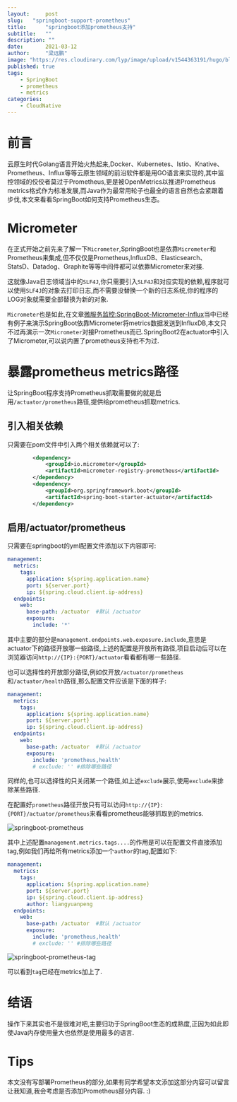 ```yaml
---
layout:     post 
slug:   "springboot-support-prometheus"
title:      "springboot添加prometheus支持"
subtitle:   ""
description: ""
date:       2021-03-12
author:     "梁远鹏"
image: "https://res.cloudinary.com/lyp/image/upload/v1544363191/hugo/blog.github.io/743a4e9227e1f14cb24a1eb6db29e183.jpg"
published: true
tags:
    - SpringBoot
    - prometheus
    - metrics
categories: 
    - CloudNative
---
```


# 前言 

云原生时代Golang语言开始火热起来,Docker、Kubernetes、Istio、Knative、Prometheus、Influx等等云原生领域的前沿软件都是用GO语言来实现的,其中监控领域的佼佼者莫过于Prometheus,更是被OpenMetrics以推进Prometheus metrics格式作为标准发展,而Java作为最常用轮子也最全的语言自然也会紧跟着步伐,本文来看看SpringBoot如何支持Prometheus生态。  

# Micrometer  

在正式开始之前先来了解一下`Micrometer`,SpringBoot也是依靠`Micrometer`和Prometheus来集成,但不仅仅是Prometheus,InfluxDB、Elasticsearch、StatsD、Datadog、Graphite等等中间件都可以依靠Micrometer来对接.  

这就像Java日志领域当中的`SLF4J`,你只需要引入`SLF4J`和对应实现的依赖,程序就可以使用`SLF4J`的对象去打印日志,而不需要没替换一个新的日志系统,你的程序的LOG对象就需要全部替换为新的对象.  

`Micrometer`也是如此,在文章[微服务监控:SpringBoot-Micrometer-Influx](https://liangyuanpeng.com/post/springboot-micrometer-influx/)当中已经有例子来演示SpringBoot依靠Micrometer将metrics数据发送到InfluxDB,本文只不过再演示一次`Micrometer`对接Prometheus而已.SpringBoot2在actuator中引入了Micrometer,可以说内置了prometheus支持也不为过.  

# 暴露prometheus metrics路径

让SpringBoot程序支持Prometheus抓取需要做的就是启用`/actuator/prometheus`路径,提供给prometheus抓取metrics.  

## 引入相关依赖  

只需要在pom文件中引入两个相关依赖就可以了:  

```xml
        <dependency>
            <groupId>io.micrometer</groupId>
            <artifactId>micrometer-registry-prometheus</artifactId>
        </dependency>
        <dependency>
            <groupId>org.springframework.boot</groupId>
            <artifactId>spring-boot-starter-actuator</artifactId>
        </dependency>
```  

## 启用/actuator/prometheus  

只需要在springboot的yml配置文件添加以下内容即可:

```yaml
management:
  metrics:
    tags:
      application: ${spring.application.name}
      port: ${server.port}
      ip: ${spring.cloud.client.ip-address}
  endpoints:
    web:
      base-path: /actuator  #默认 /actuator
      exposure:
        include: '*'
```   

其中主要的部分是`management.endpoints.web.exposure.include`,意思是actuator下的路径开放哪一些路径,上述的配置是开放所有路径,项目启动后可以在浏览器访问`http://{IP}:{PORT}/actuator`看看都有哪一些路径.  

也可以选择性的开放部分路径,例如仅开放`/actuator/prometheus`和`/actuator/health`路径,那么配置文件应该是下面的样子:  

```yaml
management:
  metrics:
    tags:
      application: ${spring.application.name}
      port: ${server.port}
      ip: ${spring.cloud.client.ip-address}
  endpoints:
    web:
      base-path: /actuator  #默认 /actuator
      exposure:
        include: 'prometheus,health'
        # exclude: '' #排除哪些路径
```  

同样的,也可以选择性的只关闭某一个路径,如上述`exclude`展示,使用`exclude`来排除某些路径.  

在配置好`prometheus`路径开放只有可以访问`http://{IP}:{PORT}/actuator/prometheus`来看看prometheus能够抓取到的metrics.  

![springboot-prometheus](https://res.cloudinary.com/lyp/image/upload/v1615534837/hugo/blog.github.io/prometheus/springboot-prometheus.png)

其中上述配置`management.metrics.tags....`的作用是可以在配置文件直接添加tag,例如我们再给所有metrics添加一个`author`的tag,配置如下:  

```yaml
management:
  metrics:
    tags:
      application: ${spring.application.name}
      port: ${server.port}
      ip: ${spring.cloud.client.ip-address}
      author: liangyuanpeng
  endpoints:
    web:
      base-path: /actuator  #默认 /actuator
      exposure:
        include: 'prometheus,health'
        # exclude: '' #排除哪些路径
```  

![springboot-prometheus-tag](https://res.cloudinary.com/lyp/image/upload/v1615534837/hugo/blog.github.io/prometheus/springboot-prometheus-tag.png)  

可以看到`tag`已经在metrics加上了.

# 结语  

操作下来其实也不是很难对吧,主要归功于SpringBoot生态的成熟度,正因为如此即使Java内存使用量大也依然是使用最多的语言.  

# Tips  

本文没有写部署Prometheus的部分,如果有同学希望本文添加这部分内容可以留言让我知道,我会考虑是否添加Prometheus部分内容. :)


